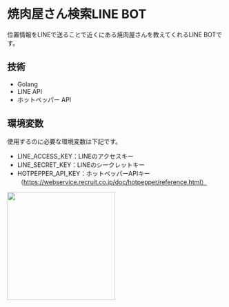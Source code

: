 # 焼肉屋さん検索LINE BOT

位置情報をLINEで送ることで近くにある焼肉屋さんを教えてくれるLINE BOTです。

## 技術

- Golang
- LINE API
- ホットペッパー API

## 環境変数

使用するのに必要な環境変数は下記です。

- LINE_ACCESS_KEY：LINEのアクセスキー
- LINE_SECRET_KEY：LINEのシークレットキー
- HOTPEPPER_API_KEY：ホットペッパーAPIキー（https://webservice.recruit.co.jp/doc/hotpepper/reference.html）

<img src="https://user-images.githubusercontent.com/74908945/130352718-75b863a7-e4d5-45c9-a926-968ce2e41505.png" width="250px">

